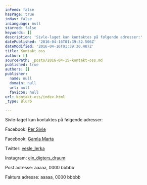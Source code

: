 ```yaml
---
inFeed: false
hasPage: true
inNav: false
inLanguage: null
starred: false
keywords: []
description: 'Sivle-laget kan kontaktes på følgende adresser:'
datePublished: '2016-04-16T01:39:32.506Z'
dateModified: '2016-04-16T01:39:30.487Z'
title: Kontakt oss
author: []
sourcePath: _posts/2016-04-15-kontakt-oss.md
published: true
authors: []
publisher:
  name: null
  domain: null
  url: null
  favicon: null
url: kontakt-oss/index.html
_type: Blurb

---
```

Sivle-laget kan kontaktes på følgende adresser:

Facebook: [Per Sivle][0]

Facebook: [Gamla Marta][1]

Twitter: [vesle\_lerka][2]

Instagram: [ein\_digters\_draum][3]

Post adresse:       aaaaa, 0000 bbbbb

Faktura adresse:  aaaaa, 0000 bbbbb

[0]: https://www.facebook.com/Sivlelaget
[1]: https://www.facebook.com/GamleMarta
[2]: https://twitter.com/vesle_lerka
[3]: https://www.instagram.com/ein_digters_draum/